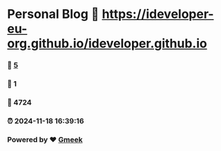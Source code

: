 # Personal Blog :link: https://ideveloper-eu-org.github.io/ideveloper.github.io 
### :page_facing_up: [5](https://ideveloper-eu-org.github.io/ideveloper.github.io/tag.html) 
### :speech_balloon: 1 
### :hibiscus: 4724 
### :alarm_clock: 2024-11-18 16:39:16 
### Powered by :heart: [Gmeek](https://github.com/Meekdai/Gmeek)
